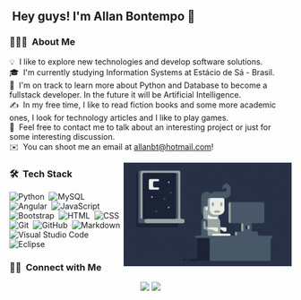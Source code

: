 ## &nbsp;Hey guys! I'm Allan Bontempo 👋 

### 👨🏻‍💻 &nbsp;About Me

💡 &nbsp;I like to explore new technologies and develop software solutions.\
🎓 &nbsp;I'm currently studying Information Systems at Estácio de Sá - Brasil.\
🌱 &nbsp;I'm on track to learn more about Python and Database to become a fullstack developer. In the future it will be Artificial Intelligence.\
✍️ &nbsp;In my free time, I like to read fiction books and some more academic ones, I look for technology articles and I like to play games.\
💬 &nbsp;Feel free to contact me to talk about an interesting project or just for some interesting discussion.\
✉️ &nbsp;You can shoot me an email at allanbt@hotmail.com!
<!---📄 &nbsp;Please have a look at my [Résumé](https://www.adityavsingh.com/resume.html) for more details about me. I'm open to feedback and suggestions! --->

<img alt="Night Coding" src="https://raw.githubusercontent.com/AVS1508/AVS1508/master/assets/Night-Coding.gif" align="right"/>

### 🛠 &nbsp;Tech Stack

![Python](https://img.shields.io/badge/-Python-05122A?style=flat&logo=python)&nbsp;
![MySQL](https://img.shields.io/badge/MySQL-05122A?styleflat&logo=mysql&logoColor=white)
![Angular](https://img.shields.io/badge/Angular-05122A?flat&logo=angular&logoColor=red)&nbsp;
![JavaScript](https://img.shields.io/badge/-JavaScript-05122A?style=flat&logo=javascript)&nbsp;
![Bootstrap](https://img.shields.io/badge/-Bootstrap-05122A?style=flat&logo=bootstrap&logoColor=563D7C)&nbsp;
![HTML](https://img.shields.io/badge/-HTML-05122A?style=flat&logo=HTML5)&nbsp;
![CSS](https://img.shields.io/badge/-CSS-05122A?style=flat&logo=CSS3&logoColor=1572B6)&nbsp;
![Git](https://img.shields.io/badge/-Git-05122A?style=flat&logo=git)&nbsp;
![GitHub](https://img.shields.io/badge/-GitHub-05122A?style=flat&logo=github)&nbsp;
![Markdown](https://img.shields.io/badge/-Markdown-05122A?style=flat&logo=markdown)&nbsp;
![Visual Studio Code](https://img.shields.io/badge/-Visual%20Studio%20Code-05122A?style=flat&logo=visual-studio-code&logoColor=007ACC)&nbsp;
![Eclipse](https://img.shields.io/badge/-Eclipse-05122A?style=flat&logo=eclipse-ide&logoColor=2C2255)&nbsp;
<!-----
### ⚙️ &nbsp;GitHub Analytics

<p align="center">
<a href="https://github.com/AllanBontempo">
  <img height="180em" src="https://github-readme-stats-eight-theta.vercel.app/api?username=AVS1508&show_icons=true&theme=algolia&include_all_commits=true&count_private=true"/>
  <img height="180em" src="https://github-readme-stats-eight-theta.vercel.app/api/top-langs/?username=AVS1508&layout=compact&langs_count=8&theme=algolia"/>
</a>
</p>
--->
### 🤝🏻 &nbsp;Connect with Me

<p align="center">
<a href="https://www.linkedin.com/in/allan-bontempo-168721130/"><img src="https://img.shields.io/badge/-Allan%20Bontempo-0077B5?style=flat&logo=Linkedin&logoColor=white"/></a>
<a href="https://www.instagram.com/allangoodtime/"><img src="https://img.shields.io/badge/-@allangoodtime-E4405F?style=flat&logo=Instagram&logoColor=white"/></a>
</p>
<!----
-----

### My Projects ✨:
  
<a href="https://github.com/AllanBontempo/Artist_Website">
  <img align="center" src="https://github-readme-stats.vercel.app/api/pin/?username=AllanBontempoh&repo=Artist_Website&theme=tokyonight" />
</a>

<a href="https://github.com/Davekibh/robofriends">
 <img align="center" src="https://github-readme-stats.vercel.app/api/pin/?username=Davekibh&repo=robofriends&theme=tokyonight" />
</a>

<a href="https://github.com/Davekibh/Picture-Sharing-app">
  <img align="center" src="https://github-readme-stats.vercel.app/api/pin/?username=Davekibh&repo=Picture-Sharing-app&theme=tokyonight" />
</a>

<a href="https://github.com/Davekibh/Chat-app">
 <img align="center" src="https://github-readme-stats.vercel.app/api/pin/?username=Davekibh&repo=Chat-app&theme=tokyonight" />
</a>

<a href="https://github.com/Davekibh/Quiz-App">
 <img align="center" src="https://github-readme-stats.vercel.app/api/pin/?username=Davekibh&repo=Quiz-App&theme=tokyonight" />
</a>

<a href="https://github.com/Davekibh/Quiz-Admin-App">
 <img align="center" src="https://github-readme-stats.vercel.app/api/pin/?username=Davekibh&repo=Quiz-Admin-App&theme=tokyonight" />
</a>

-----
---->

Last Edited on: 18/07/2021
<!---

### Hey guys! 👋

I'm Allan Bontempo, I work as a developer and I'm finishing college in information systems.

Current company: Fóton Informática - Brasília.




Social networks:
    <br>
    - Instagram;
    <br>
    - [Linkedn](https://www.linkedin.com/in/allan-bontempo-168721130/);

-----------------------------------------------------------------------------------------------------------------------------------------------------------------------------------
(PT - BR)

### Olá pessoal! 👋

Sou Allan Bontempo, trabalho como desenvolvedor e estou terminando a faculdade em sistemas da informação.

Empresa atual: Fóton Informática - Brasília.

Redes sociais:
    - Instagram;
    - Linkedn;

---->
<!--
**AllanBontempo/AllanBontempo** is a ✨ _special_ ✨ repository because its `README.md` (this file) appears on your GitHub profile.

Here are some ideas to get you started:

- 🔭 I’m currently working on ...
- 🌱 I’m currently learning ...
- 👯 I’m looking to collaborate on ...
- 🤔 I’m looking for help with ...
- 💬 Ask me about ...
- 📫 How to reach me: ...
- 😄 Pronouns: ...
- ⚡ Fun fact: ...
-->
